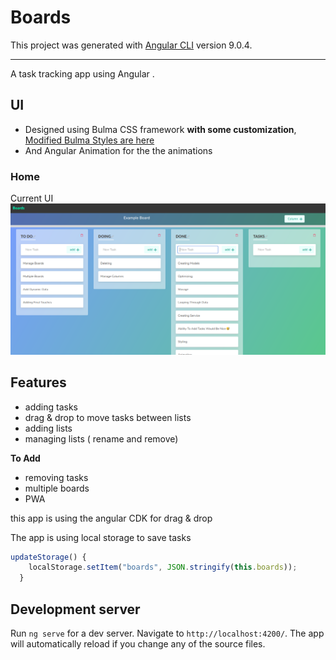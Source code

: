 # Boards

This project was generated with [Angular CLI](https://github.com/angular/angular-cli) version 9.0.4.

---

A task tracking app using Angular .

## UI

- Designed using Bulma CSS framework **with some customization**,
  [Modified Bulma Styles are here](./src/main-styles.scss)
- And Angular Animation for the the animations

### Home

Current UI
![screenshot](<screenshots/Screenshot from 2020-04-17 23-30-10.png> "main ui")

## Features

- adding tasks
- drag & drop to move tasks between lists
- adding lists
- managing lists ( rename and remove)

**To Add**

- removing tasks
- multiple boards
- PWA

this app is using the angular CDK for drag & drop

The app is using local storage to save tasks

```ts
updateStorage() {
    localStorage.setItem("boards", JSON.stringify(this.boards));
  }
```

## Development server

Run `ng serve` for a dev server. Navigate to `http://localhost:4200/`. The app will automatically reload if you change any of the source files.
